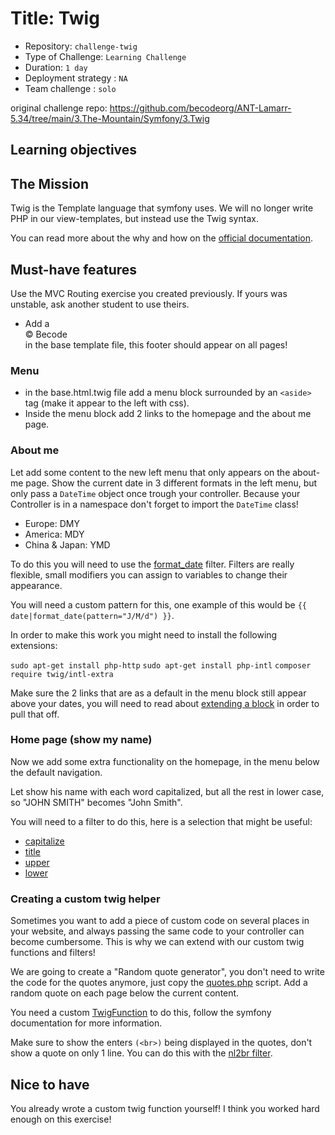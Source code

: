 # Title: Twig

- Repository: `challenge-twig`
- Type of Challenge: `Learning Challenge`
- Duration: `1 day`
- Deployment strategy : `NA`
- Team challenge : `solo`

original challenge repo: https://github.com/becodeorg/ANT-Lamarr-5.34/tree/main/3.The-Mountain/Symfony/3.Twig
## Learning objectives

## The Mission
Twig is the Template language that symfony uses. We will no longer write PHP in our view-templates, but instead use the Twig syntax.

You can read more about the why and how on the [official documentation](https://twig.symfony.com/).

## Must-have features
Use the MVC Routing exercise you created previously. If yours was unstable, ask another student to use theirs. 

- Add a <footer>&copy; Becode</footer> in the base template file, this footer should appear on all pages!

### Menu
- in the base.html.twig file add a menu block surrounded by an ``<aside>`` tag (make it appear to the left with css).
- Inside the menu block add 2 links to the homepage and the about me page.

### About me
Let add some content to the new left menu that only appears on the about-me page.
Show the current date in 3 different formats in the left menu, but only pass a `DateTime` object once trough your controller.
Because your Controller is in a namespace don't forget to import the `DateTime` class!

- Europe: DMY
- America: MDY
- China & Japan: YMD

To do this you will need to use the [format_date](https://twig.symfony.com/doc/3.x/filters/format_date.html) filter.
Filters are really flexible, small modifiers you can assign to variables to change their appearance.

You will need a custom pattern for this, one example of this would be `{{ date|format_date(pattern="J/M/d") }}`.

In order to make this work you might need to install the following extensions:

`sudo apt-get install php-http`
`sudo apt-get install php-intl`
`composer require twig/intl-extra`

Make sure the 2 links that are as a default in the menu block still appear above your dates, you will need to read about
[extending a block](https://twig.symfony.com/doc/3.x/tags/extends.html#child-template) in order to pull that off.

### Home page (show my name)
Now we add some extra functionality on the homepage, in the menu below the default navigation.

Let show his name with each word capitalized, but all the rest in lower case, so "JOHN SMITH" becomes "John Smith".

You will need to a filter to do this, here is a selection that might be useful:

- [capitalize](https://twig.symfony.com/doc/3.x/filters/capitalize.html)
- [title](https://twig.symfony.com/doc/3.x/filters/title.html)
- [upper](https://twig.symfony.com/doc/3.x/filters/upper.html)
- [lower](https://twig.symfony.com/doc/3.x/filters/lower.html)

### Creating a custom twig helper
Sometimes you want to add a piece of custom code on several places in your website, and always passing the same code to your controller can become cumbersome. 
This is why we can extend with our custom twig functions and filters!

We are going to create a "Random quote generator", you don't need to write the code for the quotes anymore, just copy the [quotes.php](quotes.php) script. Add a random quote on each page below the current content.

You need a custom [TwigFunction](https://symfony.com/doc/current/templating/twig_extension.html) to do this, follow the symfony documentation for more information.

Make sure to show the enters ```(<br>)``` being displayed in the quotes, don't show a quote on only 1 line.
You can do this with the [nl2br filter](https://twig.symfony.com/doc/3.x/filters/nl2br.html).




## Nice to have
You already wrote a custom twig function yourself! I think you worked hard enough on this exercise!
